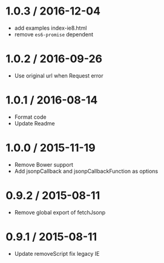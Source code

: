 1.0.3 / 2016-12-04
==================
* add examples index-ie8.html
* remove `es6-promise` dependent

1.0.2 / 2016-09-26
==================
* Use original url when Request error

1.0.1 / 2016-08-14
==================
* Format code
* Update Readme

1.0.0 / 2015-11-19
==================
* Remove Bower support
* Add jsonpCallback and jsonpCallbackFunction as options

0.9.2 / 2015-08-11
==================
* Remove global export of fetchJsonp

0.9.1 / 2015-08-11
==================
* Update removeScript fix legacy IE
